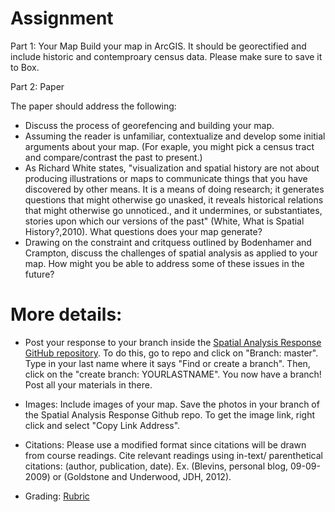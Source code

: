 # Assignment 

Part 1: Your Map
Build your map in ArcGIS. It should be georectified and include historic and contemproary census data. Please make sure to save it to Box. 

Part 2: Paper

The paper should address the following:

- Discuss the process of georefencing and building your map. 
- Assuming the reader is unfamiliar, contextualize  and develop some initial arguments about your map. (For exaple, you might pick a census tract and compare/contrast the past to present.)
- As Richard White states, "visualization and spatial history are not about producing illustrations or maps to communicate things that you have discovered by other means. It is a means of doing research; it generates questions that might otherwise go unasked, it reveals historical relations that might otherwise go unnoticed., and it undermines, or substantiates, stories upon which our versions of the past" (White, What is Spatial History?,2010). What questions does your map generate?
- Drawing on the constraint and critquess outlined by Bodenhamer and Crampton, discuss the challenges of spatial analysis as applied to your map. How might you be able to address some of these issues in the future?

# More details:

- Post your response to your branch inside the [ Spatial Analysis Response GitHub repository](https://github.com/introdh2016/response2_spatial).   To do this, go to repo and click on "Branch: master". Type in your last name where it says "Find or create a branch". Then, click on the "create branch: YOURLASTNAME". You now have a branch! Post all your materials in there.

- Images: Include images of your map. Save the photos in your branch of the Spatial Analysis Response Github repo. To get the image link, right click and select "Copy Link Address".  

- Citations: Please use a modified  format since citations will be drawn from course readings. Cite relevant readings using in-text/ parenthetical citations: (author, publication, date). Ex. (Blevins, personal blog, 09-09-2009) or (Goldstone and Underwood, JDH, 2012). 

- Grading: [Rubric](https://github.com/introdh2016/response1_textanalysis/blob/master/response_rubric.pdf)



